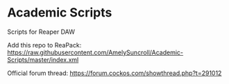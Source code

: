 # Academic Scripts
Scripts for Reaper DAW

Add this repo to ReaPack: https://raw.githubusercontent.com/AmelySuncroll/Academic-Scripts/master/index.xml

Official forum thread: https://forum.cockos.com/showthread.php?t=291012
